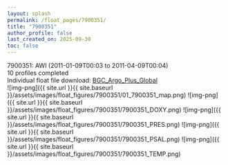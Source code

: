 ```yaml
---
layout: splash
permalink: /float_pages/7900351/
title: "7900351"
author_profile: false
last_created_on: 2025-09-30
toc: false
---
```

 
7900351: AWI (2011-01-09T00:03 to 2011-04-09T00:04)\
10 profiles completed\
Individual float file download: [BGC_Argo_Plus_Global](https://ftp.soest.hawaii.edu/bgc_argo_plus/Individual_Floats/outliers_removed/7900351_Sprof_processed.nc)\
![img-png]({{ site.url }}{{ site.baseurl }}/assets/images/float_figures/7900351/01_7900351_map.png)
![img-png]({{ site.url }}{{ site.baseurl }}/assets/images/float_figures/7900351/7900351_DOXY.png)
![img-png]({{ site.url }}{{ site.baseurl }}/assets/images/float_figures/7900351/7900351_PRES.png)
![img-png]({{ site.url }}{{ site.baseurl }}/assets/images/float_figures/7900351/7900351_PSAL.png)
![img-png]({{ site.url }}{{ site.baseurl }}/assets/images/float_figures/7900351/7900351_TEMP.png)
